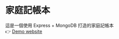# 家庭記帳本
這是一個使用 Express + MongoDB 打造的家庭記帳本  
👉 [Demo website](https://home-expense-tracker.herokuapp.com/)  
